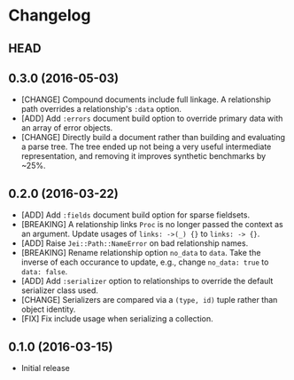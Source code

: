 # Changelog

## HEAD

## 0.3.0 (2016-05-03)

* [CHANGE] Compound documents include full linkage. A relationship path
  overrides a relationship's `:data` option.
* [ADD] Add `:errors` document build option to override primary data with an
  array of error objects.
* [CHANGE] Directly build a document rather than building and evaluating a
  parse tree. The tree ended up not being a very useful intermediate
  representation, and removing it improves synthetic benchmarks by ~25%.

## 0.2.0 (2016-03-22)

* [ADD] Add `:fields` document build option for sparse fieldsets.
* [BREAKING] A relationship links `Proc` is no longer passed the context as
  an argument. Update usages of `links: ->(_) {}` to `links: -> {}`.
* [ADD] Raise `Jei::Path::NameError` on bad relationship names.
* [BREAKING] Rename relationship option `no_data` to `data`. Take the
  inverse of each occurance to update, e.g., change `no_data: true` to
  `data: false`.
* [ADD] Add `:serializer` option to relationships to override the default
  serializer class used.
* [CHANGE] Serializers are compared via a `(type, id)` tuple rather than
  object identity.
* [FIX] Fix include usage when serializing a collection.

## 0.1.0 (2016-03-15)

* Initial release
